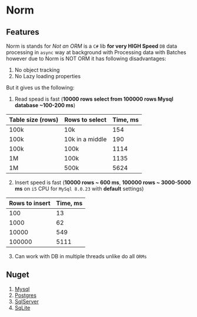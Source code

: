 # Norm

## Features

Norm is stands for *Not an ORM* is a `C#` lib **for very HIGH Speed** `DB` data processing in `async` way at background with Processing data with Batches however due to Norm is NOT ORM it has following disadvantages:

1. No object tracking
2. No Lazy loading properties

But it gives us the following:
1. Read spead is fast (**10000 rows select from 100000 rows Mysql database ~100-200 ms**)

| Table size (rows)  | Rows to select   | Time, ms |
| ------------------ | ---------------- | -------- |
| 100k               | 10k              | 154      |
| 100k               | 10k in a middle  | 190      |
| 100k               | 100k             | 1114     |
| 1M                 | 100k             | 1135     |
| 1M                 | 500k             | 5624     |

2. Insert speed is fast (**10000 rows ~ 600 ms**, **100000 rows ~ 3000-5000 ms** on `i5` CPU for `MySql 8.0.23` with **default** settings)

| Rows to insert     | Time, ms |
| ------------------ | -------- |
| 100                | 13       |
| 1000               | 62       |
| 10000              | 549      |
| 100000             | 5111     |

3. Can work with DB in multiple threads unlike do all `ORMs`

## Nuget

1. [Mysql](https://www.nuget.org/packages/Wissance.nOrm.MySql/)
2. [Postgres](https://www.nuget.org/packages/Wissance.nOrm.Postgres/)
3. [SqlServer](https://www.nuget.org/packages/Wissance.nOrm.SqlServer/)
4. [SqLite](https://www.nuget.org/packages/Wissance.nOrm.Sqlite/)


